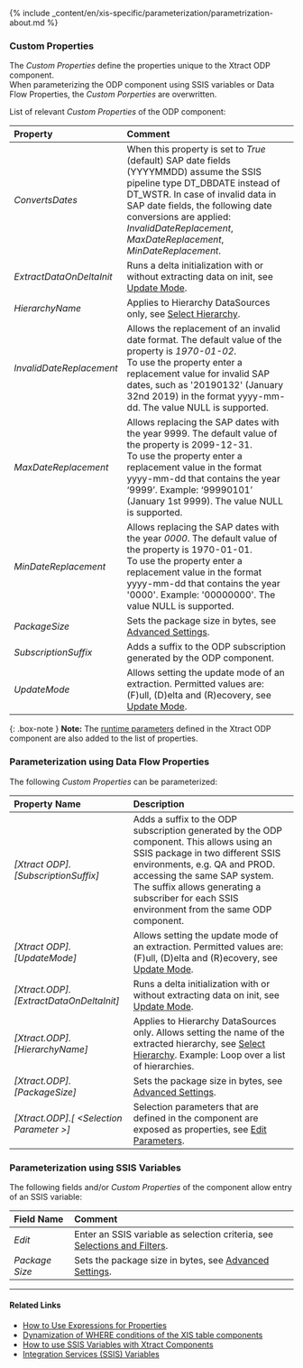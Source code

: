 
{% include _content/en/xis-specific/parameterization/parametrization-about.md  %}

### Custom Properties
The *Custom Properties* define the properties unique to the Xtract ODP component. <br>
When parameterizing the ODP component using SSIS variables or Data Flow Properties, the *Custom Porperties* are overwritten.

List of relevant *Custom Properties* of the ODP component:

|Property|Comment|
|:----|:----|
| *ConvertsDates* | When this property is set to *True* (default) SAP date fields (YYYYMMDD) assume the SSIS pipeline type DT_DBDATE instead of DT_WSTR. In case of invalid data in SAP date fields, the following date conversions are applied: <br>*InvalidDateReplacement*, *MaxDateReplacement*, *MinDateReplacement*. |
| *ExtractDataOnDeltaInit* | Runs a delta initialization with or without extracting data on init, see [Update Mode](./odp-define#update-mode).|
| *HierarchyName* | Applies to Hierarchy DataSources only, see [Select Hierarchy](./odp-extractors#hierarchies).|
| *InvalidDateReplacement* | Allows the replacement of an invalid date format. The default value of the property is *1970-01-02*. <br>To use the property enter a replacement value for invalid SAP dates, such as '20190132' (January 32nd  2019) in the format yyyy-mm-dd. The value NULL is supported.|
| *MaxDateReplacement* | Allows replacing the SAP dates with the year 9999. The default value of the property is 2099-12-31. <br>To use the property enter a replacement value in the format yyyy-mm-dd that contains the year ‘9999’. Example: ‘99990101’ (January 1st 9999). The value NULL is supported.|
| *MinDateReplacement* | Allows replacing the SAP dates with the year *0000*. The default value of the property is 1970-01-01. <br>To use the property enter a replacement value in the format yyyy-mm-dd that contains the year '0000'. Example: '00000000'. The value NULL is supported.|
| *PackageSize* | Sets the package size in bytes, see [Advanced Settings](./odp-settings#advanced-settings).|
| *SubscriptionSuffix* | Adds a suffix to the ODP subscription generated by the ODP component.|
| *UpdateMode* | Allows setting the update mode of an extraction. Permitted values are: (F)ull, (D)elta and (R)ecovery, see [Update Mode](./odp-define#update-mode).|

{: .box-note }
**Note:** The [runtime parameters](./odp-settings#edit-parameters) defined in the Xtract ODP component are also added to the list of properties.

### Parameterization using Data Flow Properties
The following *Custom Properties* can be parameterized:

|Property Name|Description|
|:----|:----|
| *[Xtract ODP].[SubscriptionSuffix]*| Adds a suffix to the ODP subscription generated by the ODP component. This allows using an SSIS package in two different SSIS environments, e.g. QA and PROD. accessing the same SAP system. The suffix allows generating a subscriber for each SSIS environment from the same ODP component.|
| *[Xtract ODP].[UpdateMode]*|Allows setting the update mode of an extraction. Permitted values are: (F)ull, (D)elta and (R)ecovery, see [Update Mode](./odp-define#update-mode).|
| *[Xtract.ODP].[ExtractDataOnDeltaInit]*| Runs a delta initialization with or without extracting data on init, see [Update Mode](./odp-define#update-mode).|
| *[Xtract.ODP].[HierarchyName]*| Applies to Hierarchy DataSources only. Allows setting the name of the extracted hierarchy, see [Select Hierarchy](./odp-extractors#hierarchies). Example: Loop over a list of hierarchies.  |
| *[Xtract.ODP].[PackageSize]*| Sets the package size in bytes, see [Advanced Settings](./odp-settings#advanced-settings). |
| *[Xtract.ODP].[ &lt;Selection Parameter &gt;]*| Selection parameters that are defined in the component are exposed as properties, see [Edit Parameters](./odp-settings#edit-parameters). |

### Parameterization using SSIS Variables
The following fields and/or *Custom Properties* of the component allow entry of an SSIS variable:

|Field Name|Comment|
|:----|:----|
| *Edit*|Enter an SSIS variable as selection criteria, see [Selections and Filters](./odp-define#selections-and-filters).|
| *Package Size*| Sets the package size in bytes, see [Advanced Settings](./odp-settings#advanced-settings). |


****
#### Related Links
- [How to Use Expressions for Properties](../parameterization/parameterization-prop#how-to-use-expressions-for-properties) 
- [Dynamization of WHERE conditions of the XIS table components](https://kb.theobald-software.com/xtract-is/Dynamization-of-WHERE-conditions-of-the-XIS-table-components)
- [How to use SSIS Variables with Xtract Components](../parameterization/parameterization-var) 
- [Integration Services (SSIS) Variables](https://docs.microsoft.com/en-us/sql/integration-services/integration-services-ssis-variables?view=sql-server-ver15)